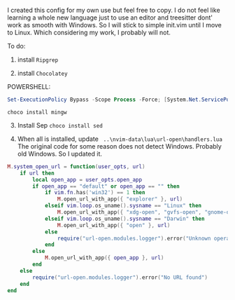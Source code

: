 I created this config for my own use but feel free to copy.
I do not feel like learning a whole new language just to use an editor and treesitter dont' work as smooth with Windows. So I will stick to simple init.vim until I move to Linux. Which considering my work, I probably will not.

To do:

1. install `Ripgrep`

2. install `Chocolatey`

POWERSHELL:

```ps1
Set-ExecutionPolicy Bypass -Scope Process -Force; [System.Net.ServicePointManager]::SecurityProtocol = [System.Net.ServicePointManager]::SecurityProtocol -bor 3072; iex ((New-Object System.Net.WebClient).DownloadString('https://community.chocolatey.org/install.ps1'))
```
`choco install mingw`


3. Install Sep
`choco install sed`

4. When all is installed, update ` ..\nvim-data\lua\url-open\handlers.lua`
The original code for some reason does not detect Windows.
Probably old Windows. So I updated it.

```lua
M.system_open_url = function(user_opts, url)
    if url then
        local open_app = user_opts.open_app
        if open_app == "default" or open_app == "" then
            if vim.fn.has('win32') == 1 then
                M.open_url_with_app({ "explorer" }, url)
            elseif vim.loop.os_uname().sysname == "Linux" then
                M.open_url_with_app({ "xdg-open", "gvfs-open", "gnome-open", "wslview" }, url)
            elseif vim.loop.os_uname().sysname == "Darwin" then
                M.open_url_with_app({ "open" }, url)
            else
                require("url-open.modules.logger").error("Unknown operating system")
            end
        else
            M.open_url_with_app({ open_app }, url)
        end
    else
        require("url-open.modules.logger").error("No URL found")
    end
end
```

